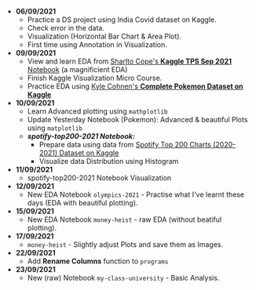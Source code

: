 - **06/09/2021**
  - Practice a DS project using India Covid dataset on Kaggle.
  - Check error in the data.
  - Visualization (Horizontal Bar Chart & Area Plot).
  - First time using Annotation in Visualization.
- **09/09/2021**
  - View and learn EDA from <a href=https://www.kaggle.com/dwin183287/tps-september-2021-eda>Sharlto Cope's <b>Kaggle TPS Sep 2021</b> Notebook</a> (a magnificient EDA)
  - Finish Kaggle Visualization Micro Course.
  - Practice EDA using <a href=https://www.kaggle.com/kylekohnen/complete-pokemon-data-set>Kyle Cohnen's **Complete Pokemon Dataset on Kaggle**</a>
- **10/09/2021**
  - Learn Advanced plotting using `mathplotlib`
  - Update Yesterday Notebook (Pokemon): Advanced & beautiful Plots using `matplotlib`
  - ***spotify-top200-2021 Notebook:***
    - Prepare data using data from <a href=https://www.kaggle.com/sashankpillai/spotify-top-200-charts-20202021>Spotify Top 200 Charts (2020-2021) Dataset on Kaggle</a>
    - Visualize data Distribution using Histogram
- **11/09/2021**
  - spotify-top200-2021 Notebook Visualization
- **12/09/2021**
  - New EDA Notebook `olympics-2021` - Practise what I've learnt these days (EDA with beautiful plotting).
- **15/09/2021**
  - New EDA Notebook `money-heist` - raw EDA (without beatiful plotting).
- **17/09/2021**
  - `money-heist` - Slightly adjust Plots and save them as Images.
- **22/09/2021**
  - Add **Rename Columns** function to `programs`
- **23/09/2021**
  - New (raw) Notebook `my-class-university` - Basic Analysis.
